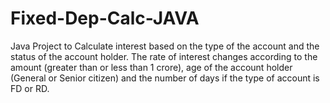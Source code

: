# Fixed-Dep-Calc-JAVA
Java Project to Calculate interest based on the type of the account and the status of the account holder. The rate of interest changes according to the amount (greater than or less than 1 crore), age of the account holder (General or Senior citizen) and the number of days if the type of account is FD or RD.
